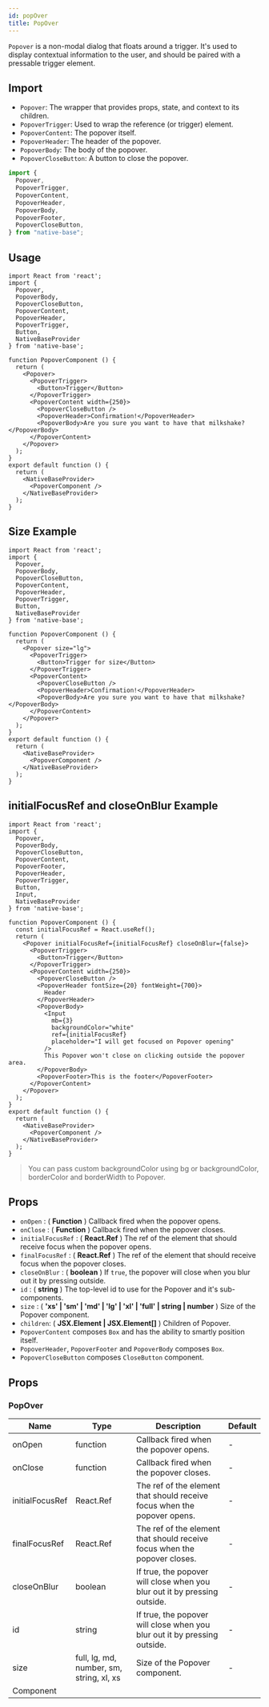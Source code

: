 ```yaml
---
id: popOver
title: PopOver
---
```


`Popover` is a non-modal dialog that floats around a trigger. It's used to display contextual information to the user, and should be paired with a pressable trigger element.

## Import

- `Popover`: The wrapper that provides props, state, and context to its children.
- `PopoverTrigger`: Used to wrap the reference (or trigger) element.
- `PopoverContent`: The popover itself.
- `PopoverHeader`: The header of the popover.
- `PopoverBody`: The body of the popover.
- `PopoverCloseButton`: A button to close the popover.

```jsx
import {
  Popover,
  PopoverTrigger,
  PopoverContent,
  PopoverHeader,
  PopoverBody,
  PopoverFooter,
  PopoverCloseButton,
} from "native-base";
```

## Usage

```SnackPlayer name=PopOver%20Usage
import React from 'react';
import {
  Popover,
  PopoverBody,
  PopoverCloseButton,
  PopoverContent,
  PopoverHeader,
  PopoverTrigger,
  Button,
  NativeBaseProvider
} from 'native-base';

function PopoverComponent () {
  return (
    <Popover>
      <PopoverTrigger>
        <Button>Trigger</Button>
      </PopoverTrigger>
      <PopoverContent width={250}>
        <PopoverCloseButton />
        <PopoverHeader>Confirmation!</PopoverHeader>
        <PopoverBody>Are you sure you want to have that milkshake?</PopoverBody>
      </PopoverContent>
    </Popover>
  );
}
export default function () {
  return (
    <NativeBaseProvider>
      <PopoverComponent />
    </NativeBaseProvider>
  );
}
```

## Size Example

```SnackPlayer name=PopOver%20Size
import React from 'react';
import {
  Popover,
  PopoverBody,
  PopoverCloseButton,
  PopoverContent,
  PopoverHeader,
  PopoverTrigger,
  Button,
  NativeBaseProvider
} from 'native-base';

function PopoverComponent () {
  return (
    <Popover size="lg">
      <PopoverTrigger>
        <Button>Trigger for size</Button>
      </PopoverTrigger>
      <PopoverContent>
        <PopoverCloseButton />
        <PopoverHeader>Confirmation!</PopoverHeader>
        <PopoverBody>Are you sure you want to have that milkshake?</PopoverBody>
      </PopoverContent>
    </Popover>
  );
}
export default function () {
  return (
    <NativeBaseProvider>
      <PopoverComponent />
    </NativeBaseProvider>
  );
}
```

## initialFocusRef and closeOnBlur Example

```SnackPlayer name=PopOver%20initialFocusRef and closeOnBlur
import React from 'react';
import {
  Popover,
  PopoverBody,
  PopoverCloseButton,
  PopoverContent,
  PopoverFooter,
  PopoverHeader,
  PopoverTrigger,
  Button,
  Input,
  NativeBaseProvider
} from 'native-base';

function PopoverComponent () {
  const initialFocusRef = React.useRef();
  return (
    <Popover initialFocusRef={initialFocusRef} closeOnBlur={false}>
      <PopoverTrigger>
        <Button>Trigger</Button>
      </PopoverTrigger>
      <PopoverContent width={250}>
        <PopoverCloseButton />
        <PopoverHeader fontSize={20} fontWeight={700}>
          Header
        </PopoverHeader>
        <PopoverBody>
          <Input
            mb={3}
            backgroundColor="white"
            ref={initialFocusRef}
            placeholder="I will get focused on Popover opening"
          />
          This Popover won't close on clicking outside the popover area.
        </PopoverBody>
        <PopoverFooter>This is the footer</PopoverFooter>
      </PopoverContent>
    </Popover>
  );
}
export default function () {
  return (
    <NativeBaseProvider>
      <PopoverComponent />
    </NativeBaseProvider>
  );
}
```

> You can pass custom backgroundColor using bg or backgroundColor, borderColor and borderWidth to Popover.

## Props

- `onOpen` : ( **Function** ) Callback fired when the popover opens.
- `onClose` : ( **Function** ) Callback fired when the popover closes.
- `initialFocusRef` : ( **React.Ref** ) The ref of the element that should receive focus when the popover opens.
- `finalFocusRef` : ( **React.Ref** ) The ref of the element that should receive focus when the popover closes.
- `closeOnBlur` : ( **boolean** ) If `true`, the popover will close when you blur out it by pressing outside.
- `id` : ( **string** ) The top-level id to use for the Popover and it's sub-components.
- `size` : ( **'xs' | 'sm' | 'md' | 'lg' | 'xl' | 'full' | string | number** ) Size of the Popover component.
- `children`: ( **JSX.Element | JSX.Element[]** ) Children of Popover.
- `PopoverContent` composes `Box` and has the ability to smartly position itself.
- `PopoverHeader`, `PopoverFooter` and `PopoverBody` composes `Box`.
- `PopoverCloseButton` composes `CloseButton` component.

## Props

### PopOver

| Name            | Type                                     | Description                                                               | Default |
| --------------- | ---------------------------------------- | ------------------------------------------------------------------------- | ------- |
| onOpen          | function                                 | Callback fired when the popover opens.                                    | -       |
| onClose         | function                                 | Callback fired when the popover closes.                                   | -       |
| initialFocusRef | React.Ref                                | The ref of the element that should receive focus when the popover opens.  | -       |
| finalFocusRef   | React.Ref                                | The ref of the element that should receive focus when the popover closes. | -       |
| closeOnBlur     | boolean                                  | If true, the popover will close when you blur out it by pressing outside. | -       |
| id              | string                                   | If true, the popover will close when you blur out it by pressing outside. | -       |
| size            | full, lg, md, number, sm, string, xl, xs | Size of the Popover component.                                            | -       |
| Component       |                                          |                                                                           |         |
